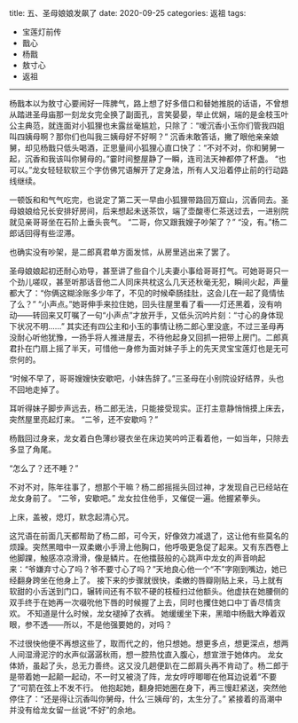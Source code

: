 title: 五、圣母娘娘发飙了
date: 2020-09-25
categories: 返祖
tags:
- 宝莲灯前传
- 戬心
- 杨戬
- 敖寸心
- 返祖
---

杨戬本以为敖寸心要闹好一阵脾气，路上想了好多借口和替她推脱的话语，不曾想从踏进圣母庙那一刻龙女完全换了副面孔，言笑晏晏，举止优娴，端的是金枝玉叶公主典范，就连面对小狐狸也未露丝毫尴尬，只除了：“嗳沉香小玉你们管我四姐叫四姨母啊？那你们也叫我三姨母好不好啊？”<!--more-->
沉香未敢答话，撇了眼他亲亲娘舅，却见杨戬只低头喝酒，正思量间小狐狸心直口快了：“不对不对，你和舅舅一起，沉香和我该叫你舅母的。”霎时间整屋静了一瞬，连司法天神都停了杯盏。
“也可以。”龙女轻轻软软三个字仿佛咒语解开了定身法，所有人又沿着停止前的行动路线继续。

一顿饭和和气气吃完，也说定了第二天一早由小狐狸带路回万窟山，沉香同去。圣母娘娘给兄长安排好房间，后来想起未送茶饮，端了壶酸枣仁茶送过去，一进别院就见亲哥哥坐在石阶上垂头丧气。
“二哥，你又跟我嫂子吵架了？”
“没，有。”杨二郎话回得有些涩滞。

也确实没有吵架，是二郎真君单方面发怵，从房里逃出来了罢了。

圣母娘娘起初还耐心劝导，甚至讲了些自个儿夫妻小事给哥哥打气。可她哥哥只一个劲儿嗟叹，甚至听那话音他二人同床共枕这么几天还秋毫无犯，瞬间火起，声量都大了：“你俩这糊涂账多少年了，不见的时候牵肠挂肚，这会儿在一起了竟情怯了么？”
“小声点。”她哥伸手来拉住她，回头往屋里看了看——灯还黑着，没有响动——转回来又叮嘱了一句“小声点”才放开手，又低头沉吟片刻：“寸心的身体现下状况不明……”
其实还有四公主和小玉的事情让杨二郎心里没底，不过三圣母再没耐心听他犹豫，一扬手将人推进屋去，不待他起身又回抓一把带上房门。二郎真君扑在门扇上摇了半天，可惜他一身修为面对妹子手上的先天灵宝宝莲灯也是无可奈何的。

“时候不早了，哥哥嫂嫂快安歇吧，小妹告辞了。”三圣母在小别院设好结界，头也不回地走掉了。

耳听得妹子脚步声远去，杨二郎无法，只能接受现实。正打主意静悄悄摸上床去，突然屋里亮起灯来。
“二爷，还不安歇吗？”

杨戬回过身来，龙女着白色薄纱寝衣坐在床边笑吟吟正看着他，一如当年，只除去多显了角尾。

“怎么了？还不睡？”

不对不对，陈年往事了，想那个干嘛？杨二郎摇摇头回过神，才发现自己已经站在龙女身前了。
“二爷，安歇吧。”
龙女拉住他手，又催促一遍。他握紧拳头。

上床，盖被，熄灯，默念起清心咒。

这咒语在前面几天都帮助了杨二郎，可今天，好像效力减退了，这让他有些莫名的烦躁。突然黑暗中一双柔嫩小手滑上他胸口，他呼吸更急促了起来。又有东西卷上他脚踝，触感凉凉滑滑，像是鳞片。在他擂鼓般的心跳声中龙女的声音响起来：“爷嫌弃寸心了吗？爷不要寸心了吗？”天地良心他一个“不”字刚到嘴边，她已经翻身跨坐在他身上了。
接下来的步骤就很快，柔嫩的唇瓣刚贴上来，马上就有软甜的小舌送到门口，辗转间还有不软不硬的枝桠扫过他额头。他虚扶在她腰侧的双手终于在她再一次啜吮他下唇的时候握了上去，同时也攫住她口中丁香尽情贪欢。
不知道是什么时候，龙女褪掉了衣裤。
她缓缓坐下来，黑暗中杨戬大睁着双眼，参不透——所以，不是他强要她的，对吗？

不过很快他便不再想这些了，取而代之的，他只想她。想更多点，想更深点，想两人间湿滑泥泞的水声似潺潺秋雨，想一腔热忱直入腹心，想宣泄于她体内。
龙女体娇，虽起了头，总无力善终。这又没几趟便趴在二郎肩头再不肯动了。杨二郎于是带着她一起颠一起动，不一时又被浇了阵，龙女哼哼唧唧在他耳边说着“不要了”可箭在弦上不发不行。
他抱起她，翻身把她圈在身下，再三慢赶紧送，突然他停住了：“还是得让沉香叫你舅母，什么‘三姨母’的，太生分了。”
紧接着的高潮中并没有给龙女留一丝说“不好”的余地。
